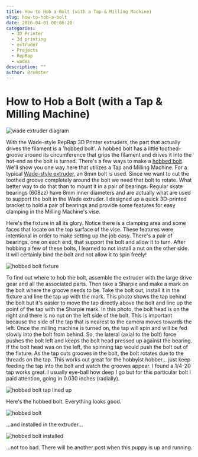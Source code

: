 ```yaml
---
title: How to Hob a Bolt (with a Tap & Milling Machine)
slug: how-to-hob-a-bolt
date: 2016-04-01 00:06:20
categories:
  - 3D Printer
  - 3d printing
  - extruder
  - Projects
  - RepRap
  - wades
description: ""
author: Bremster
---
```


# How to Hob a Bolt (with a Tap & Milling Machine)

![wade extruder diagram](/uploads/2016/03/diagram.png)

With the Wade-style RepRap 3D Printer extruders, the part that actually drives the filament is a 'hobbed bolt'. A hobbed bolt has a little toothed-groove around its circumference that grips the filament and drives it into the hot-end as the bolt is turned. There's a few ways to make a [hobbed bolt](http://reprap.org/wiki/Making_a_Hobbed_Bolt). We'll show you one way here that utilizes a Tap and Milling Machine. For a typical [Wade-style extruder](http://reprap.org/wiki/Wade's_Geared_Extruder), an 8mm bolt is used. Since we want to cut the toothed groove completely around the bolt we need that bolt to rotate. What better way to do that than to mount it in a pair of bearings. Regular skate bearings (608zz) have 8mm inner diameters and are actually what are used to support the bolt in the Wade extruder. I designed up a quick 3D-printed bracket to hold a pair of bearings and provide some features for easy clamping in the Milling Machine's vise.

Here's the fixture in all its glory. Notice there is a clamping area and some faces that locate on the top surface of the vise. These features were intentional in order to make setting up the job easy. There's a pair of bearings, one on each end, that support the bolt and allow it to turn. After hobbing a few of these bolts, I learned to not install a nut on the other side. It will certainly bind the bolt and not allow it to spin freely!

![hobbed bolt fixture](/uploads/2016/03/fixture-1024x768.jpg)

To find out where to hob the bolt, assemble the extruder with the large drive gear and all the associated parts. Then take a Sharpie and make a mark on the bolt where the groove needs to be. Take the bolt out, install it in the fixture and line the tap up with the mark. This photo shows the tap behind the bolt but it's easier to move the tap directly above the bolt and line up the point of the tap with the Sharpie mark. In this photo, the bolt head is on the right and there is no nut on the left side of the bolt. This is important because the side of the tap that is nearest to the camera moves towards the left. Once the milling machine is turned on, the tap will spin and will be fed slowly into the bolt from behind. So, the lateral (axial to the bolt) force pushes the bolt left and keeps the bolt head pressed up against the bearing. If the bolt head was on the left, the spinning tap would push the bolt out of the fixture. As the tap cuts grooves in the bolt, the bolt rotates due to the threads on the tap. This works out great for the hobbyist hobber... just keep feeding the tap into the bolt and watch the grooves appear. I found a 1/4-20 tap works great. I usually eye-ball how deep I go but for this particular bolt I paid attention, going in 0.030 inches (radially).

![hobbed bolt tap lined up](/uploads/2016/03/lined-1024x768.jpg)

Here's the hobbed bolt. Everything looks good.

![hobbed bolt](/uploads/2016/03/hobbed-1024x448.jpg)

...and installed in the extruder...

![hobbed bolt installed](/uploads/2016/03/installed-1024x768.jpg)

...not too bad. There will be another post when this puppy is up and running.

